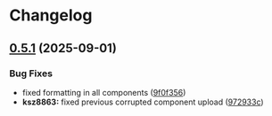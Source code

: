 # Changelog

## [0.5.1](https://github.com/kostaond/esp-eth-drivers/compare/eth_dummy_phy@v0.5.0...eth_dummy_phy@v0.5.1) (2025-09-01)


### Bug Fixes

* fixed formatting in all components ([9f0f356](https://github.com/kostaond/esp-eth-drivers/commit/9f0f356a4b1402c6c19787619288e0f84310464a))
* **ksz8863:** fixed previous corrupted component upload ([972933c](https://github.com/kostaond/esp-eth-drivers/commit/972933c0c907415fef26d3a1e5cda321b62834f7))
